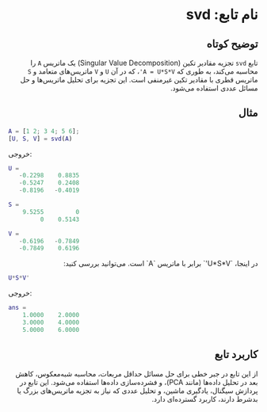 
<div dir="rtl">

# نام تابع: svd

## توضیح کوتاه
تابع `svd` تجزیه مقادیر تکین (Singular Value Decomposition) یک ماتریس `A` را محاسبه می‌کند، به طوری که `A = U*S*V'`، که در آن `U` و `V` ماتریس‌های متعامد و `S` ماتریس قطری با مقادیر تکین غیرمنفی است. این تجزیه برای تحلیل ماتریس‌ها و حل مسائل عددی استفاده می‌شود.

## مثال
<div dir="ltr">

```matlab
A = [1 2; 3 4; 5 6];
[U, S, V] = svd(A)
```

خروجی:
```matlab
U =
   -0.2298    0.8835
   -0.5247    0.2408
   -0.8196   -0.4019

S =
    9.5255         0
         0    0.5143

V =
   -0.6196   -0.7849
   -0.7849    0.6196
```

</div>
در اینجا، `U*S*V'` برابر با ماتریس `A` است. می‌توانید بررسی کنید:
<div dir="ltr">

```matlab
U*S*V'
```

خروجی:
```matlab
ans =
    1.0000    2.0000
    3.0000    4.0000
    5.0000    6.0000
```

</div>

## کاربرد تابع
از این تابع در جبر خطی برای حل مسائل حداقل مربعات، محاسبه شبه‌معکوس، کاهش بعد در تحلیل داده‌ها (مانند PCA)، و فشرده‌سازی داده‌ها استفاده می‌شود. این تابع در پردازش سیگنال، یادگیری ماشین، و تحلیل عددی که نیاز به تجزیه ماتریس‌های بزرگ یا بدشرط دارند، کاربرد گسترده‌ای دارد.

</div>
